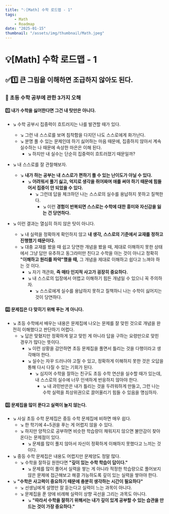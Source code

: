 ```yaml
---
title: "💡[Math] 수학 로드맵 - 1"
tags:
    - Math
    - Roadmap
date: "2025-01-15"
thumbnail: "/assets/img/thumbnail/Math.jpeg"
---
```


# 💡[Math] 수학 로드맵 - 1
## ✅1️⃣ 큰 그림을 이해하면 조급하지 않아도 된다.
### 📌 초등 수학 공부에 관한 3가지 오해
#### 1️⃣ 내가 수학을 싫어한다면 그건 내 탓만은 아니다.
- ↘︎ 수학 공부시 집중력이 흐트러지는 나를 발견할 때가 있다.
    - ↘︎ 그런 내 스스로를 보며 침착함을 다지던 나도 스스로에게 화가난다.
    - ↘︎ 분명 풀 수 있는 문제인데 하기 싫어하는 마음 때문에, 집중하지 않아서 계속 실수하는 나 때문에 속상한 마은은 이해 된다.
        - ↘︎ 하지만 내 실수는 단순히 집중력이 흐트러졌기 때문일까?
- ↘︎ 내 스스로를 잘 관찰해보자.
    - ↘︎ **내가 하는 공부는 내 스스로가 편하기 풀 수 있는 난이도가 아닐 수 있다.**
        - ↘︎ **어려워서 풀기 싫고, 억지로 생각을 쥐어짜며 애를 써야 하기 때문에 힘들어서 집중이 안 되었을 수 있다.**
            - ↘︎ 그런데 답을 체크하던 나는 스스로의 실수를 용납하지 못하고 질책한다.
                - ↘︎ 이런 **경험이 반복되면 스스로는 수학에 대한 흥미와 자신감을 잃는 건 당연하다.**

- ↘︎ 이런 결과는 열심히 하지 않은 탓이 아니다.
    - ↘︎ 내 실력을 정확하게 확인하지 않고 **내 생각, 스스로의 기준에서 교재를 정하고 진행했기 때문이다.**
    - ↘︎ 대충 교재를 봤을 때 쉽고 당연한 개념을 봤을 때, 제대로 이해하지 못한 상태에서 그냥 답만 유추하고 동그라미만 친다고 수학을 아는 것이 아니고 정확히 **"이해하고 원리를 파악"했을 때,** 그 개념을 제대로 이해하고 쉽다고 느껴야 하는 것 이다.
        - ↘︎ 자기 객관화, **즉 매타 인지적 사고가 굉장히 중요하다.**
        - ↘︎ 내 스스로의 입장에서 어렵고 이해하기 힘든 개념일 수 있으니 꼭 주의하자.
            - ↘︎ 스스로에게 실수를 용납하지 못하고 질책하니 나는 수학이 싫어지는 것이 당연하다.

#### 2️⃣ 문제집은 다 맞히기 위해 푸는 게 아니다.
- ↘︎ 초등 수학에서 배우는 내용은 문제집에 나오는 문제를 잘 맞힌 것으로 개념을 완전히 이해했다고 판단하기 어렵다.
    - ↘︎ 답은 맞혔지만 정확하게 알고 맞힌 게 아니라 답을 구하는 요령만으로 맞힌 경우가 많다는 뜻이다.
        - ↘︎ 이런 상황을 감안하면 초등 문제집을 풀면서 틀리는 것을 다행이라고 생각해야 한다.
        - ↘︎ 실수는 자꾸 드러나야 고칠 수 있고, 정확하게 이해하지 못한 것은 오답을 통해 다시 다질 수 있는 기회가 된다.
            - ↘︎ 심지어 수학을 잘하는 친구도 초등 수학 연산을 실수할 때가 있는데, 내 스스로의 실수에 너무 인색하게 반응하지 않아야 한다.
                - ↘︎ 내 과민반은은 내가 틀리는 것을 두려워하게 만들고, 그런 나는 수학 실력을 최상위권으로 끌어올리기 힘들 수 있음을 명심하자.

#### 3️⃣ 문제집을 많이 푼다고 실력이 늘지 않는다.
- ↘︎ 사실 초등 수학 문제집은 중등 수학 문제집에 비하면 매우 쉽다.
    - ↘︎ 한 학기에 4~5권을 푸는 게 어렵지 않을 수 있다.
    - ↘︎ 하지만 양적으로 공부하면 비슷한 학습량이 채워지지 않으면 불안감이 찾아온다는 문제점이 있다.
        - ↘︎ 문제를 많이 풀지 않아서 자신이 정확하게 이해하지 못했다고 느끼는 것이다.
- ↘︎ 중등 수학 문제집은 내용도 어렵지만 문제양도 정말 많다.
    - ↘︎ 수학을 잘하길 원한다면 **"깊이 있는 수학 학습이 답이다."**
        - ↘︎ 문제를 많이 풀어서 실력을 쌓는 게 아니라 적정한 학습량으로 풀어보지 않은 문제에 접근해보고 해결 가능하도록 깊이 있는 실력을 쌓아야 한다.
- ↘︎ **"수학은 사고력이 중요하기 때문에 충분히 생각하는 시간이 필요하다"**
    - ↘︎ 선생님에게 설명만 잘 듣는다고 실력이 느는 과목이 아니다.
    - ↘︎ 문제집을 푼 양에 비례해 실력이 상향 곡선을 그리는 과목도 아니다.
        - ↘︎ **"따라서 수학을 잘하기 위해서는 내가 깊이 있게 공부할 수 있는 습관을 만드는 것이 가장 중요하다."**
